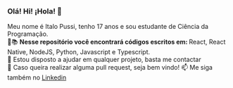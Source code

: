 <!--
**ItaloPussi/ItaloPussi** is a ✨ _special_ ✨ repository because its `README.md` (this file) appears on your GitHub profile.

Here are some ideas to get you started:

- 🔭 I’m currently working on ...
- 🌱 I’m currently learning ...
- 👯 I’m looking to collaborate on ...
- 🤔 I’m looking for help with ...
- 💬 Ask me about ...
- 📫 How to reach me: ...
- 😄 Pronouns: ...
- ⚡ Fun fact: ...
-->

### Olá! Hi! ¡Hola! 👋
Meu nome é Italo Pussi, tenho 17 anos e sou estudante de Ciência da Programação.<br/>
🌱📚 <strong> Nesse repositório você encontrará códigos escritos em: </strong>React, React Native, NodeJS, Python, Javascript e Typescript.<br/>
👯 Estou disposto a ajudar em qualquer projeto, basta me contactar<br/>
🤔 Caso queira realizar alguma pull request, seja bem vindo!
📫 Me siga também no <a href="https://www.linkedin.com/in/italo-pussi-796567169/">Linkedin</a>
